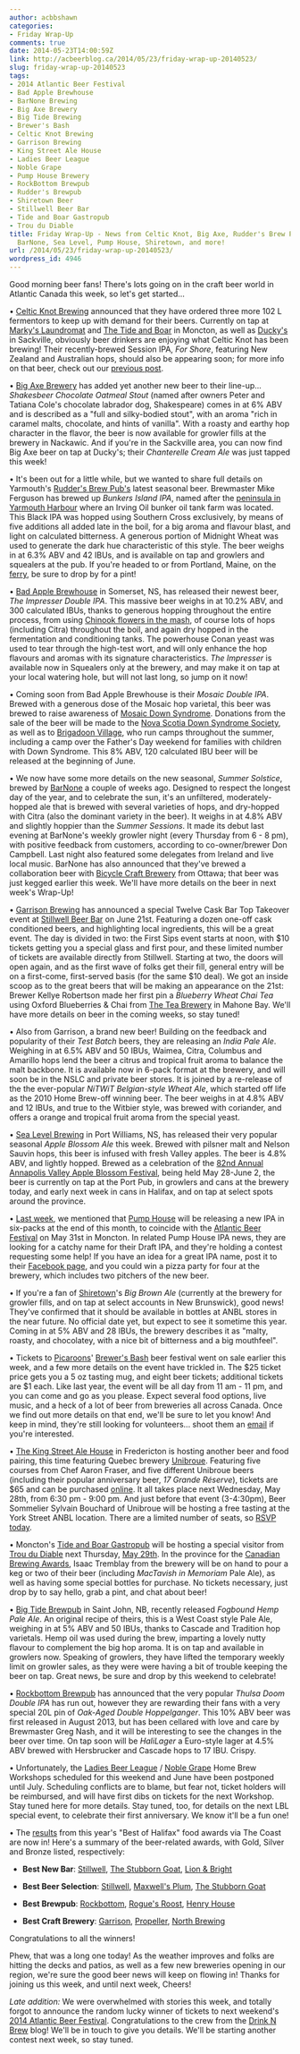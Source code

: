 ```yaml
---
author: acbbshawn
categories:
- Friday Wrap-Up
comments: true
date: 2014-05-23T14:00:59Z
link: http://acbeerblog.ca/2014/05/23/friday-wrap-up-20140523/
slug: friday-wrap-up-20140523
tags:
- 2014 Atlantic Beer Festival
- Bad Apple Brewhouse
- BarNone Brewing
- Big Axe Brewery
- Big Tide Brewing
- Brewer's Bash
- Celtic Knot Brewing
- Garrison Brewing
- King Street Ale House
- Ladies Beer League
- Noble Grape
- Pump House Brewery
- RockBottom Brewpub
- Rudder's Brewpub
- Shiretown Beer
- Stillwell Beer Bar
- Tide and Boar Gastropub
- Trou du Diable
title: Friday Wrap-Up - News from Celtic Knot, Big Axe, Rudder's Brew Pub, Bad Apple,
  BarNone, Sea Level, Pump House, Shiretown, and more!
url: /2014/05/23/friday-wrap-up-20140523/
wordpress_id: 4946
---
```


Good morning beer fans! There's lots going on in the craft beer world in Atlantic Canada this week, so let's get started...

• [Celtic Knot Brewing](https://www.facebook.com/CelticKnotBrewing) announced that they have ordered three more 102 L fermentors to keep up with demand for their beers. Currently on tap at [Marky's Laundromat](https://www.facebook.com/groups/2429282830/) and [The Tide and Boar](http://www.tideandboar.com/) in Moncton, as well as [Ducky's](https://www.facebook.com/duckysbar) in Sackville, obviously beer drinkers are enjoying what Celtic Knot has been brewing! Their recently-brewed Session IPA, _For Shore_, featuring New Zealand and Australian hops, should also be appearing soon; for more info on that beer, check out our [previous post](https://atlanticcanadabeerblog.wordpress.com/2014/04/04/friday-wrap-up-5/).

• [Big Axe Brewery](https://www.facebook.com/BigAxeBrewery) has added yet another new beer to their line-up... _Shakesbeer Chocolate Oatmeal Stout_ (named after owners Peter and Tatiana Cole's chocolate labrador dog, Shakespeare) comes in at 6% ABV and is described as a "full and silky-bodied stout", with an aroma "rich in caramel malts, chocolate, and hints of vanilla". With a roasty and earthy hop character in the flavor, the beer is now available for growler fills at the brewery in Nackawic. And if you're in the Sackville area, you can now find Big Axe beer on tap at Ducky's; their _Chanterelle Cream Ale_ was just tapped this week!

• It's been out for a little while, but we wanted to share full details on Yarmouth's [Rudder's Brew Pub's](http://www.ruddersbrewpub.com/) latest seasonal beer. Brewmaster Mike Ferguson has brewed up _Bunkers Island IPA_, named after the [peninsula in Yarmouth Harbour](http://en.wikipedia.org/wiki/Bunker's_Island,_Nova_Scotia) where an Irving Oil bunker oil tank farm was located. This Black IPA was hopped using Southern Cross exclusively, by means of five additions all added late in the boil, for a big aroma and flavour blast, and light on calculated bitterness. A generous portion of Midnight Wheat was used to generate the dark hue characteristic of this style. The beer weighs in at 6.3% ABV and 42 IBUs, and is available on tap and growlers and squealers at the pub. If you're headed to or from Portland, Maine, on the [ferry](http://novastarcruises.com/), be sure to drop by for a pint!

• [Bad Apple Brewhouse](https://www.facebook.com/badapplebrewhouse) in Somerset, NS, has released their newest beer, _The Impresser Double IPA_. This massive beer weighs in at 10.2% ABV, and 300 calculated IBUs, thanks to generous hopping throughout the entire process, from using [Chinook flowers in the mash](https://atlanticcanadabeerblog.files.wordpress.com/2014/05/impresser-mash-hopping.jpg), of course lots of hops (including Citra) throughout the boil, and again dry hopped in the fermentation and conditioning tanks. The powerhouse Conan yeast was used to tear through the high-test wort, and will only enhance the hop flavours and aromas with its signature characteristics. _The Impresser_ is available now in Squealers only at the brewery, and may make it on tap at your local watering hole, but will not last long, so jump on it now!

• Coming soon from Bad Apple Brewhouse is their _Mosaic Double IPA_. Brewed with a generous dose of the Mosaic hop varietal, this beer was brewed to raise awareness of [Mosaic Down Syndrome](http://downsyndrome.about.com/od/whatcausesdownsyndrome/a/mosaic_ro.htm). Donations from the sale of the beer will be made to the [Nova Scotia Down Syndrome Society](http://halifaxnsdss.ca/), as well as to [Brigadoon Village](http://www.brigadoonvillage.org/), who run camps throughout the summer, including a camp over the Father's Day weekend for families with children with Down Syndrome. This 8% ABV, 120 calculated IBU beer will be released at the beginning of June.

• We now have some more details on the new seasonal, _Summer Solstice_, brewed by [BarNone](https://www.facebook.com/BarNone.Brewing) a couple of weeks ago. Designed to respect the longest day of the year, and to celebrate the sun, it's an unfiltered, moderately-hopped ale that is brewed with several varieties of hops, and dry-hopped with Citra (also the dominant variety in the beer). It weighs in at 4.8% ABV and slightly hoppier than the _Summer Sessions_. It made its debut last evening at BarNone's weekly growler night (every Thursday from 6 - 8 pm), with positive feedback from customers, according to co-owner/brewer Don Campbell. Last night also featured some delegates from Ireland and live local music. BarNone has also announced that they've brewed a collaboration beer with [Bicycle Craft Brewery](http://www.bicyclecraftbrewery.ca/) from Ottawa; that beer was just kegged earlier this week. We'll have more details on the beer in next week's Wrap-Up!

• [Garrison Brewing](http://www.garrisonbrewing.com/) has announced a special Twelve Cask Bar Top Takeover event at [Stillwell Beer Bar](http://www.barstillwell.com/) on June 21st. Featuring a dozen one-off cask conditioned beers, and highlighting local ingredients, this will be a great event. The day is divided in two: the First Sips event starts at noon, with $10 tickets getting you a special glass and first pour, and these limited number of tickets are available directly from Stillwell. Starting at two, the doors will open again, and as the first wave of folks get their fill, general entry will be on a first-come, first-served basis (for the same $10 deal). We got an inside scoop as to the great beers that will be making an appearance on the 21st: Brewer Kellye Robertson made her first pin a _Blueberry Wheat Chai Tea_ using Oxford Blueberries & Chai from [The Tea Brewery](http://www.teabrewery.com/) in Mahone Bay. We'll have more details on beer in the coming weeks, so stay tuned!

• Also from Garrison, a brand new beer! Building on the feedback and popularity of their _Test Batch_ beers, they are releasing an _India Pale Ale_. Weighing in at 6.5% ABV and 50 IBUs, Waimea, Citra, Columbus and Amarillo hops lend the beer a citrus and tropical fruit aroma to balance the malt backbone. It is available now in 6-pack format at the brewery, and will soon be in the NSLC and private beer stores. It is joined by a re-release of the the ever-popular _NiTWiT Belgian-style Wheat Ale_, which started off life as the 2010 Home Brew-off winning beer. The beer weighs in at 4.8% ABV and 12 IBUs, and true to the Witbier style, was brewed with coriander, and offers a orange and tropical fruit aroma from the special yeast.

• [Sea Level Brewing](http://www.sealevelbrewing.com/) in Port Williams, NS, has released their very popular seasonal _Apple Blossom Ale_ this week. Brewed with pilsner malt and Nelson Sauvin hops, this beer is infused with fresh Valley apples. The beer is 4.8% ABV, and lightly hopped. Brewed as a celebration of the [82nd Annual Annapolis Valley Apple Blossom Festival](http://appleblossom.com/), being held May 28-June 2, the beer is currently on tap at the Port Pub, in growlers and cans at the brewery today, and early next week in cans in Halifax, and on tap at select spots around the province.

• [Last week](https://atlanticcanadabeerblog.wordpress.com/2014/05/16/friday-wrap-up-20140516/), we mentioned that [Pump House](http://beer.pumphousebrewery.ca/) will be releasing a new IPA in six-packs at the end of this month, to coincide with the [Atlantic Beer Festival](http://atlanticbeerfestival.ca/) on May 31st in Moncton. In related Pump House IPA news, they are looking for a catchy name for their Draft IPA, and they're holding a contest requesting some help! If you have an idea for a great IPA name, post it to their [Facebook page](https://www.facebook.com/PumpHouseRestaurant), and you could win a pizza party for four at the brewery, which includes two pitchers of the new beer.

• If you're a fan of [Shiretown](http://www.shiretownbeer.com/)'s _Big Brown Ale_ (currently at the brewery for growler fills, and on tap at select accounts in New Brunswick), good news! They've confirmed that it should be available in bottles at ANBL stores in the near future. No official date yet, but expect to see it sometime this year. Coming in at 5% ABV and 28 IBUs, the brewery describes it as "malty, roasty, and chocolatey, with a nice bit of bitterness and a big mouthfeel".

• Tickets to [Picaroons](https://www.facebook.com/picaroons)' [Brewer's Bash](https://www.facebook.com/PicaroonsBrewersBash) beer festival went on sale earlier this week, and a few more details on the event have trickled in. The $25 ticket price gets you a 5 oz tasting mug, and eight beer tickets; additional tickets are $1 each. Like last year, the event will be all day from 11 am - 11 pm, and you can come and go as you please. Expect several food options, live music, and a heck of a lot of beer from breweries all across Canada. Once we find out more details on that end, we'll be sure to let you know! And keep in mind, they're still looking for volunteers... shoot them an [email](mailto:volunteer<at>picaroons.ca) if you're interested.

• [The King Street Ale House](http://thekingstreetalehouse.ca/) in Fredericton is hosting another beer and food pairing, this time featuring Quebec brewery [Unibroue](http://www.unibroue.com/). Featuring five courses from Chef Aaron Fraser, and five different Unibroue beers (including their popular anniversary beer, _17 Grande Réserve_), tickets are $65 and can be purchased [online](https://www.eventbrite.ca/e/unibroue-beer-dinner-tickets-11703097279). It all takes place next Wednesday, May 28th, from 6:30 pm - 9:00 pm. And just before that event (3-4:30pm), Beer Sommelier Sylvain Bouchard of Unibroue will be hosting a free tasting at the York Street ANBL location. There are a limited number of seats, so [RSVP today](mailto:amorgan<at>sleeman.ca).

• Moncton's [Tide and Boar Gastropub](http://www.tideandboar.com/) will be hosting a special visitor from [Trou du Diable](http://www.troududiable.com/) next Thursday, [May 29th](https://www.facebook.com/events/688141051251757/). In the province for the [Canadian Brewing Awards](http://www.canadianbrewingawards.com/), Isaac Tremblay from the brewery will be on hand to pour a keg or two of their beer (including _MacTavish in Memoriam_ Pale Ale), as well as having some special bottles for purchase. No tickets necessary, just drop by to say hello, grab a pint, and chat about beer!

• [Big Tide Brewpub](http://bigtidebrew.com/) in Saint John, NB, recently released _Fogbound Hemp Pale Ale_. An original recipe of theirs, this is a West Coast style Pale Ale, weighing in at 5% ABV and 50 IBUs, thanks to Cascade and Tradition hop varietals. Hemp oil was used during the brew, imparting a lovely nutty flavour to complement the big hop aroma. It is on tap and available in growlers now. Speaking of growlers, they have lifted the temporary weekly limit on growler sales, as they were were having a bit of trouble keeping the beer on tap. Great news, be sure and drop by this weekend to celebrate!

• [Rockbottom Brewpub](http://rockbottombrewpub.ca/) has announced that the very popular _Thulsa Doom Double IPA_ has run out, however they are rewarding their fans with a very special 20L pin of _Oak-Aged Double Hoppelganger_. This 10% ABV beer was first released in August 2013, but has been cellared with love and care by Brewmaster Greg Nash, and it will be interesting to see the changes in the beer over time. On tap soon will be _HaliLager_ a Euro-style lager at 4.5% ABV brewed with Hersbrucker and Cascade hops to 17 IBU. Crispy.

• Unfortunately, the [Ladies Beer League](http://ladiesbeerleague.ca/) / [Noble Grape](http://noblegrape.ca/) Home Brew Workshops scheduled for this weekend and June have been postponed until July. Scheduling conflicts are to blame, but fear not, ticket holders will be reimbursed, and will have first dibs on tickets for the next Workshop. Stay tuned here for more details. Stay tuned, too, for details on the next LBL special event, to celebrate their first anniversary. We know it'll be a fun one!

• The [results](http://www.thecoast.ca/halifax/BestofFoodLinksPage/Page) from this year's "Best of Halifax" food awards via The Coast are now in! Here's a summary of the beer-related awards, with Gold, Silver and Bronze listed, respectively:

- **Best New Bar**: [Stillwell](http://www.barstillwell.com/), [The Stubborn Goat](http://www.stubborngoat.ca/), [Lion & Bright](http://lionandbright.com/)

- **Best Beer Selection**: [Stillwell](http://www.barstillwell.com/), [Maxwell's Plum](http://themaxwellsplum.com/), [The Stubborn Goat](http://www.stubborngoat.ca/)

- **Best Brewpub**: [Rockbottom](http://rockbottombrewpub.ca/), [Rogue's Roost](http://www.roguesroost.ca/), [Henry House](http://www.granitebreweryhalifax.ca/)

- **Best Craft Brewery**: [Garrison](http://www.garrisonbrewing.com/), [Propeller](http://www.drinkpropeller.ca/), [North Brewing](http://www.northbrewing.ca/)

Congratulations to all the winners!

Phew, that was a long one today! As the weather improves and folks are hitting the decks and patios, as well as a few new breweries opening in our region, we're sure the good beer news will keep on flowing in! Thanks for joining us this week, and until next week, Cheers!

_Late addition:_ We were overwhelmed with stories this week, and totally forgot to announce the random lucky winner of tickets to next weekend's [2014 Atlantic Beer Festival](http://www.atlanticbeerfestival.ca/). Congratulations to the crew from the [Drink N Brew](http://www.drinknbrew.com/) blog! We'll be in touch to give you details. We'll be starting another contest next week, so stay tuned.
